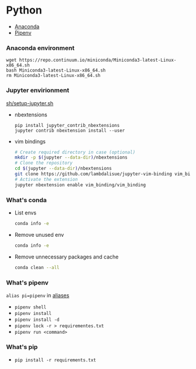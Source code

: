 
# Python

- [Anaconda](https://www.anaconda.com/distribution/)
- [Pipenv](https://pipenv.readthedocs.io/en/latest/)

### Anaconda environment
```
wget https://repo.continuum.io/miniconda/Miniconda3-latest-Linux-x86_64.sh
bash Miniconda3-latest-Linux-x86_64.sh
rm Miniconda3-latest-Linux-x86_64.sh
```


### Jupyter envirionment
[sh/setup-jupyter.sh](sh/setup-jupyter.sh)

- nbextensions
  ```
  pip install jupyter_contrib_nbextensions
  jupyter contrib nbextension install --user
  ```
- vim bindings
  ```sh
  # Create required directory in case (optional)
  mkdir -p $(jupyter --data-dir)/nbextensions
  # Clone the repository
  cd $(jupyter --data-dir)/nbextensions
  git clone https://github.com/lambdalisue/jupyter-vim-binding vim_binding
  # Activate the extension
  jupyter nbextension enable vim_binding/vim_binding
  ```

### What's conda

- List envs
  ```sh
  conda info -e
  ```
- Remove unused env
  ```sh
  conda info -e
  ```
- Remove unnecessary packages and cache
  ```sh
  conda clean --all
  ```

### What's pipenv


`alias pi=pipenv` in [aliases](../aliases)

- `pipenv shell`
- `pipenv install`
- `pipenv install -d`
- `pipenv lock -r > requirementes.txt`
- `pipenv run <command>`


### What's pip

- `pip install -r requirements.txt`
